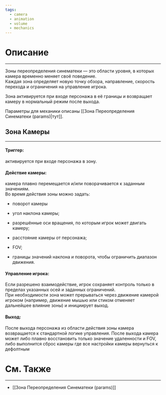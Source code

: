 ```yaml
---
tags:
  - camera
  - animation
  - volume
  - mechanics
---
```

# Описание
___
Зоны переопределения синематеки — это области уровня, в которых камера временно меняет своё поведение.  
Каждая зона определяет новую точку обзора, направление, скорость перехода и ограничения на управление игрока.

Зона активируется при входе персонажа в её границы и возвращает камеру в нормальный режим после выхода.

Параметры для механики описаны [[Зона Переопределения Синематеки (params)|тут]].
## Зона Камеры
---
#### **Триггер:** 

активируется при входе персонажа в зону.

#### **Действие камеры:** 

камера плавно перемещается и/или поворачивается к заданным значениям.  
Во время действия зоны можно задать:

- поворот камеры

- угол наклона камеры;

- разрешённые оси вращения, по которым игрок может двигать камеру;
  
- расстояние камеры от персонажа;
  
- FOV;

- границы значений наклона и поворота, чтобы ограничить диапазон движения.


#### **Управление игрока:**  

Если разрешено взаимодействие, игрок сохраняет контроль только в пределах указанных осей и заданных ограничений.  
При необходимости зона может прерываться через движение камерой игроком (например, движение мышью или стиком отменяет дальнейшее влияние зоны) и инициирует выход.

#### **Выход:**  

После выхода персонажа из области действия зоны камера возвращается к стандартной логике управления. После выхода камера может либо плавно восстановить только значение удаленности и FOV, либо выполнится сброс камеры где все настройки камеры вернуться к дефолтным

# См. Также
___
- [[Зона Переопределения Синематеки (params)]]
